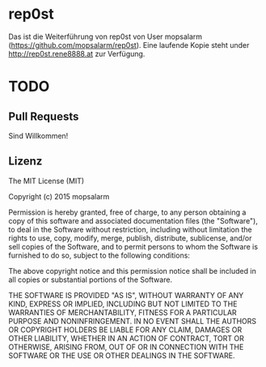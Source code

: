 # rep0st

Das ist die Weiterführung von rep0st von User mopsalarm (https://github.com/mopsalarm/rep0st). Eine laufende Kopie steht under http://rep0st.rene8888.at zur Verfügung.

# TODO

## Pull Requests
Sind Willkommen!

## Lizenz
The MIT License (MIT)

Copyright (c) 2015 mopsalarm

Permission is hereby granted, free of charge, to any person obtaining a copy
of this software and associated documentation files (the "Software"), to deal
in the Software without restriction, including without limitation the rights
to use, copy, modify, merge, publish, distribute, sublicense, and/or sell
copies of the Software, and to permit persons to whom the Software is
furnished to do so, subject to the following conditions:

The above copyright notice and this permission notice shall be included in all
copies or substantial portions of the Software.

THE SOFTWARE IS PROVIDED "AS IS", WITHOUT WARRANTY OF ANY KIND, EXPRESS OR
IMPLIED, INCLUDING BUT NOT LIMITED TO THE WARRANTIES OF MERCHANTABILITY,
FITNESS FOR A PARTICULAR PURPOSE AND NONINFRINGEMENT. IN NO EVENT SHALL THE
AUTHORS OR COPYRIGHT HOLDERS BE LIABLE FOR ANY CLAIM, DAMAGES OR OTHER
LIABILITY, WHETHER IN AN ACTION OF CONTRACT, TORT OR OTHERWISE, ARISING FROM,
OUT OF OR IN CONNECTION WITH THE SOFTWARE OR THE USE OR OTHER DEALINGS IN THE
SOFTWARE.

